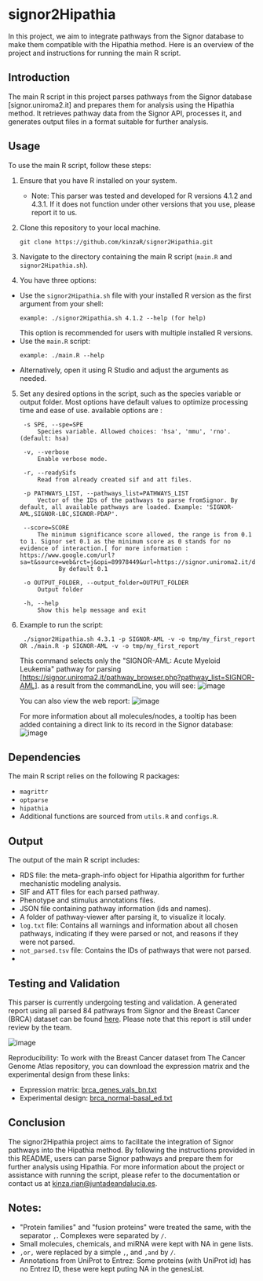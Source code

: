 # signor2Hipathia
In this project, we aim to integrate pathways from the Signor database to make them compatible with the Hipathia method. 
Here is an overview of the project and instructions for running the main R script.

## Introduction

The main R script in this project parses pathways from the Signor database [signor.uniroma2.it] and prepares them for analysis using the Hipathia method. 
It retrieves pathway data from the Signor API, processes it, and generates output files in a format suitable for further analysis.

## Usage

To use the main R script, follow these steps:

1. Ensure that you have R installed on your system.
   - Note: This parser was tested and developed for R versions 4.1.2 and 4.3.1. If it does not function under other versions that you use, please report it to us.
2. Clone this repository to your local machine.
   ```
   git clone https://github.com/kinzaR/signor2Hipathia.git
   ```

3. Navigate to the directory containing the main R script (`main.R` and `signor2Hipathia.sh`).
4. You have three options:
- Use the `signor2Hipathia.sh` file with your installed R version as the first argument from your shell:
  ```
  example: ./signor2Hipathia.sh 4.1.2 --help (for help)
  ```
  This option is recommended for users with multiple installed R versions.
- Use the `main.R` script:
  ```
  example: ./main.R --help
  ```
- Alternatively, open it using R Studio and adjust the arguments as needed.

5. Set any desired options in the script, such as the species variable or output folder. Most options have default values to optimize processing time and ease of use.
   available options are :
   ```
	-s SPE, --spe=SPE
		Species variable. Allowed choices: 'hsa', 'mmu', 'rno'. (default: hsa)

	-v, --verbose
		Enable verbose mode.

	-r, --readySifs
		Read from already created sif and att files.

	-p PATHWAYS_LIST, --pathways_list=PATHWAYS_LIST
		Vector of the IDs of the pathways to parse fromSignor. By default, all available pathways are loaded. Example: 'SIGNOR-AML,SIGNOR-LBC,SIGNOR-PDAP'.

	--score=SCORE
		The minimum significance score allowed, the range is from 0.1 to 1. Signor set 0.1 as the minimum score as 0 stands for no evidence of interaction.[ for more information : https://www.google.com/url?sa=t&source=web&rct=j&opi=89978449&url=https://signor.uniroma2.it/documentation/SIGNOR_3_score_Documentation_final.docx&ved=2ahUKEwim0JGkkI2GAxX1YPEDHRT8BKIQFnoECBoQAQ&usg=AOvVaw2y_b2VjYMFJgoA3BilRe95]
              By default 0.1

	-o OUTPUT_FOLDER, --output_folder=OUTPUT_FOLDER
		Output folder

	-h, --help
		Show this help message and exit
   ```
6. Example to run the script:
   ```
    ./signor2Hipathia.sh 4.3.1 -p SIGNOR-AML -v -o tmp/my_first_report OR ./main.R -p SIGNOR-AML -v -o tmp/my_first_report
   ```
   This command selects only the "SIGNOR-AML: Acute Myeloid Leukemia" pathway for parsing [https://signor.uniroma2.it/pathway_browser.php?pathway_list=SIGNOR-AML]. as a result from the commandLine, you will see:
    ![image](https://github.com/kinzaR/signor2Hipathia/assets/12510444/c41df08d-a5ba-4f0d-ab16-1d1a7871863a)

   You can also view the web report:
   ![image](https://github.com/kinzaR/signor2Hipathia/assets/12510444/b1be3af5-c7d9-4478-98ac-3b575ce5a87b)

   For more information about all molecules/nodes, a tooltip has been added containing a direct link to its record in the Signor database:
   ![image](https://github.com/kinzaR/signor2Hipathia/assets/12510444/3b3c5d75-b862-48d7-9eb8-ff9c148f1353)


## Dependencies

The main R script relies on the following R packages:

- `magrittr`
- `optparse`
- `hipathia`
- Additional functions are sourced from `utils.R` and `configs.R`.

## Output

The output of the main R script includes:

- RDS file: the meta-graph-info object for Hipathia algorithm for further mechanistic modeling analysis.
- SIF and ATT files for each parsed pathway.
- Phenotype and stimulus annotations files.
- JSON file containing pathway information (ids and names).
- A folder of pathway-viewer after parsing it, to visualize it localy.
- `log.txt` file: Contains all warnings and information about all chosen pathways, indicating if they were parsed or not, and reasons if they were not parsed.
- `not_parsed.tsv` file: Contains the IDs of pathways that were not parsed.
- 
## Testing and Validation

This parser is currently undergoing testing and validation. A generated report using all parsed 84 pathways from Signor and the Breast Cancer (BRCA) dataset can be found [here](http://hipathia.babelomics.org/signor_tests/pathway-viewer/). Please note that this report is still under review by the team.

![image](https://github.com/kinzaR/signor2Hipathia/assets/12510444/442cece7-6748-414e-a7d2-09bc5eba1746)


Reproducibility: To work with the Breast Cancer dataset from The Cancer Genome Atlas repository, you can download the expression matrix and the experimental design from these links:

- Expression matrix: [brca_genes_vals_bn.txt](https://github.com/kinzaR/signor2Hipathia/blob/main/files/data/brca_genes_vals_bn.txt)
- Experimental design: [brca_normal-basal_ed.txt](https://github.com/kinzaR/signor2Hipathia/blob/main/files/data/brca_normal-basal_ed.txt)

## Conclusion
The signor2Hipathia project aims to facilitate the integration of Signor pathways into the Hipathia method. By following the instructions provided in this README, users can parse Signor pathways and prepare them for further analysis using Hipathia.
For more information about the project or assistance with running the script, please refer to the documentation or contact us at kinza.rian@juntadeandalucia.es.

## Notes:

- "Protein families" and "fusion proteins" were treated the same, with the separator `,`.
  Complexes were separated by `/`.
- Small molecules, chemicals, and miRNA were kept with NA in gene lists.
- `,or,` were replaced by a simple `,`, and `,and` by `/`.
- Annotations from UniProt to Entrez: Some proteins (with UniProt id) has no Entrez ID, these were kept puting NA in the genesList.
